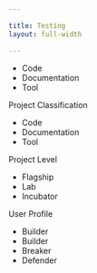 ```yaml
---

title: Testing 
layout: full-width

---
```


<ul>
   <li><i class="fa fa-code"></i>Code</li>
   <li><i class="fa fa-book"></i>Documentation</li>
   <li><i class="fa fa-tools"></i>Tool</li>
</ul>

Project Classification
- <i class="fas fa-code"></i>Code
- <i class="fas fa-book"></i>Documentation
- <i class="fas fa-tools"></i>Tool

Project Level
- <i class="fas fa-flag"></i>Flagship
- <i class="fas fa-flask"></i>Lab
- <i class="fas fa-lightbulb"></i>Incubator

User Profile
- <i class="fas fa-pray"></i>Builder
- <i class="fas fa-toolbox"></i>Builder
- <i class="fas fa-hammer"></i>Breaker
- <i class="fas fa-shield-alt"></i>Defender


   
